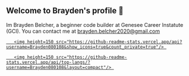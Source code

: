 ## Welcome to Brayden's profile 👋

<!--
**Brayden080108/Brayden080108** is a ✨ _special_ ✨ repository because its `README.md` (this file) appears on your GitHub profile.

Here are some ideas to get you started:

- 🔭 I’m currently working on ...
- 🌱 I’m currently learning ...
- 👯 I’m looking to collaborate on ...
- 🤔 I’m looking for help with ...
- 💬 Ask me about ...
- 📫 How to reach me: ...
- 😄 Pronouns: ...
- ⚡ Fun fact: ...
-->
Im Brayden Belcher, a beginner code  builder at Genesee Career Instatute (GCI).
You can contact me at brayden.belcher2020@gmail.com

<p align='center'> 

   <a href="https://github-readme-stats.vercel.app/api?username=yourusername&show_icons=true&count_private=true"> 

       <img height=150 src="https://github-readme-stats.vercel.app/api?username=Brayden080108&show_icons=true&count_private=true"/> 

   </a> 

   <a href="https://github.com/Brayden080108/github-readme-stats"> 

       <img height=150 src="https://github-readme-stats.vercel.app/api/top-langs/?username=Brayden080108&layout=compact"/> 

   </a> 

</p> 
